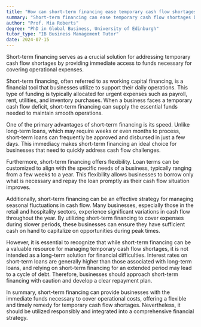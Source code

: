 ```yaml
---
title: "How can short-term financing ease temporary cash flow shortages?"
summary: "Short-term financing can ease temporary cash flow shortages by providing immediate funds to cover operational costs."
author: "Prof. Mia Roberts"
degree: "PhD in Global Business, University of Edinburgh"
tutor_type: "IB Business Management Tutor"
date: 2024-07-15
---
```


Short-term financing serves as a crucial solution for addressing temporary cash flow shortages by providing immediate access to funds necessary for covering operational expenses.

Short-term financing, often referred to as working capital financing, is a financial tool that businesses utilize to support their daily operations. This type of funding is typically allocated for urgent expenses such as payroll, rent, utilities, and inventory purchases. When a business faces a temporary cash flow deficit, short-term financing can supply the essential funds needed to maintain smooth operations.

One of the primary advantages of short-term financing is its speed. Unlike long-term loans, which may require weeks or even months to process, short-term loans can frequently be approved and disbursed in just a few days. This immediacy makes short-term financing an ideal choice for businesses that need to quickly address cash flow challenges.

Furthermore, short-term financing offers flexibility. Loan terms can be customized to align with the specific needs of a business, typically ranging from a few weeks to a year. This flexibility allows businesses to borrow only what is necessary and repay the loan promptly as their cash flow situation improves.

Additionally, short-term financing can be an effective strategy for managing seasonal fluctuations in cash flow. Many businesses, especially those in the retail and hospitality sectors, experience significant variations in cash flow throughout the year. By utilizing short-term financing to cover expenses during slower periods, these businesses can ensure they have sufficient cash on hand to capitalize on opportunities during peak times.

However, it is essential to recognize that while short-term financing can be a valuable resource for managing temporary cash flow shortages, it is not intended as a long-term solution for financial difficulties. Interest rates on short-term loans are generally higher than those associated with long-term loans, and relying on short-term financing for an extended period may lead to a cycle of debt. Therefore, businesses should approach short-term financing with caution and develop a clear repayment plan.

In summary, short-term financing can provide businesses with the immediate funds necessary to cover operational costs, offering a flexible and timely remedy for temporary cash flow shortages. Nevertheless, it should be utilized responsibly and integrated into a comprehensive financial strategy.
    